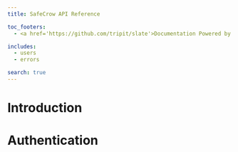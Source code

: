 ```yaml
---
title: SafeCrow API Reference

toc_footers:
  - <a href='https://github.com/tripit/slate'>Documentation Powered by Slate</a>

includes:
  - users
  - errors

search: true
---
```


# Introduction

# Authentication

